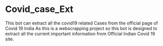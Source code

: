 # Covid_case_Ext
This bot can extract all the covid19 related Cases from the official page of Covid 19 India
As this is a webscrapping project so this bot is designed to extract all the current important information from Official Indian Covid 19 site.

